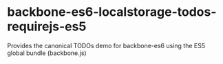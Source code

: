 # backbone-es6-localstorage-todos-requirejs-es5
Provides the canonical TODOs demo for backbone-es6 using the ES5 global bundle (backbone.js)
